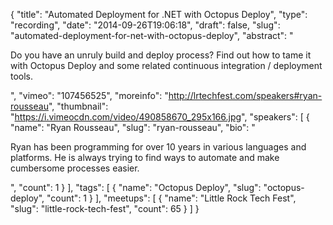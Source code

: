 {
  "title": "Automated Deployment for .NET with Octopus Deploy",
  "type": "recording",
  "date": "2014-09-26T19:06:18",
  "draft": false,
  "slug": "automated-deployment-for-net-with-octopus-deploy",
  "abstract": "<p>Do you have an unruly build and deploy process? Find out how to tame it with Octopus Deploy and some related continuous integration / deployment tools.</p>",
  "vimeo": "107456525",
  "moreinfo": "http://lrtechfest.com/speakers#ryan-rousseau",
  "thumbnail": "https://i.vimeocdn.com/video/490858670_295x166.jpg",
  "speakers": [
    {
      "name": "Ryan Rousseau",
      "slug": "ryan-rousseau",
      "bio": "<p>Ryan has been programming for over 10 years in various languages and platforms. He is always trying to find ways to automate and make cumbersome processes easier.</p>",
      "count": 1
    }
  ],
  "tags": [
    {
      "name": "Octopus Deploy",
      "slug": "octopus-deploy",
      "count": 1
    }
  ],
  "meetups": [
    {
      "name": "Little Rock Tech Fest",
      "slug": "little-rock-tech-fest",
      "count": 65
    }
  ]
}